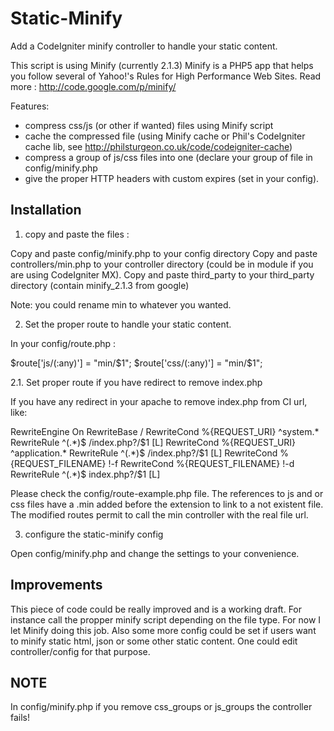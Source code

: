 # Static-Minify

Add a CodeIgniter minify controller to handle your static content.

This script is using Minify (currently 2.1.3)
Minify is a PHP5 app that helps you follow several of Yahoo!'s Rules for High Performance Web Sites.
Read more : http://code.google.com/p/minify/

Features:

* compress css/js (or other if wanted) files using Minify script
* cache the compressed file (using Minify cache or Phil's CodeIgniter cache lib, see http://philsturgeon.co.uk/code/codeigniter-cache)
* compress a group of js/css files into one (declare your group of file in config/minify.php
* give the proper HTTP headers with custom expires (set in your config).


## Installation

1. copy and paste the files : 

Copy and paste config/minify.php to your config directory
Copy and paste controllers/min.php to your controller directory (could be in module if you are using CodeIgniter MX).
Copy and paste third_party to your third_party directory (contain minify_2.1.3 from google)

Note: you could rename min to whatever you wanted.

2. Set the proper route to handle your static content.

In your config/route.php :

$route['js/(:any)'] = "min/$1";
$route['css/(:any)'] = "min/$1";

2.1. Set proper route if you have redirect to remove index.php

If you have any redirect in your apache to remove index.php from CI url, like:

<IfModule mod_rewrite.c>
    RewriteEngine On
    RewriteBase /
    RewriteCond %{REQUEST_URI} ^system.*
    RewriteRule ^(.*)$ /index.php?/$1 [L]
    RewriteCond %{REQUEST_URI} ^application.*
    RewriteRule ^(.*)$ /index.php?/$1 [L]
    RewriteCond %{REQUEST_FILENAME} !-f
    RewriteCond %{REQUEST_FILENAME} !-d
    RewriteRule ^(.*)$ index.php?/$1 [L]
</IfModule>

Please check the config/route-example.php file. The references to js and or css files have a .min added
before the extension to link to a not existent file. The modified routes permit to call the min controller
with the real file url.

3. configure the static-minify config

Open config/minify.php and change the settings to your convenience.

## Improvements

This piece of code could be really improved and is a working draft.
For instance call the propper minify script depending on the file type.
For now I let Minify doing this job.
Also some more config could be set if users want to minify static html, json or some other static content.
One could edit controller/config for that purpose.

## NOTE

In config/minify.php if you remove css_groups or js_groups the controller fails!
